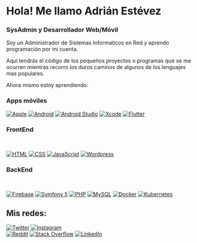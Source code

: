 #  Hola! Me llamo Adrián Estévez 
### SysAdmin y Desarrollador Web/Móvil


Soy un Administrador de Sistemas Informaticos en Red y aprendo programación por mi cuenta.

Aquí tendrás el código de los pequeños proyectos o programas que se me ocurren mientras recorro los duros caminos de algunos de los lenguajes mas populares.

Ahora mismo estoy aprendiendo:

### Apps móviles

[![Apple](https://img.shields.io/badge/iOS-999999?style=for-the-badge&logo=apple&logoColor=white&labelColor=101010)]()
[![Android](https://img.shields.io/badge/Android-3DDC84?style=for-the-badge&logo=android&logoColor=white&labelColor=101010)]()
[![Android Studio](https://img.shields.io/badge/Android_Studio-3DDC84?style=for-the-badge&logo=androidstudio&logoColor=white&labelColor=101010)]()
[![Xcode](https://img.shields.io/badge/Xcode-1575F9?style=for-the-badge&logo=xcode&logoColor=white&labelColor=101010)]()
[![Flutter](https://img.shields.io/badge/Flutter-02569B?style=for-the-badge&logo=flutter&logoColor=white&labelColor=101010)]()

### FrontEnd
<br/>

[![HTML](https://img.shields.io/badge/HTML_5-E34F26?style=for-the-badge&logo=html5&logoColor=white&labelColor=101010)]()
[![CSS](https://img.shields.io/badge/CSS_3-1572B6?style=for-the-badge&logo=CSS3&logoColor=white&labelColor=101010)]()
[![JavaScript](https://img.shields.io/badge/JavaScript-F7DF1E?style=for-the-badge&logo=javascript&logoColor=white&labelColor=101010)]()
[![Wordpress](https://img.shields.io/badge/WordPress-21759b?style=for-the-badge&logo=wordpress&logoColor=white&labelColor=101010)]()

### BackEnd
<br/>

[![Firebase](https://img.shields.io/badge/Firebase-FFCA28?style=for-the-badge&logo=firebase&logoColor=white&labelColor=101010)]()
[![Symfony 5](https://img.shields.io/badge/Symfony_5-202020?style=for-the-badge&logo=symfony&logoColor=white&labelColor=101010)]()
[![PHP](https://img.shields.io/badge/PHP-777BB4?style=for-the-badge&logo=php&logoColor=white&labelColor=101010)]()
[![MySQL](https://img.shields.io/badge/MySQL-4479A1?style=for-the-badge&logo=mysql&logoColor=white&labelColor=101010)]()
[![Docker](https://img.shields.io/badge/Docker-2496ED?style=for-the-badge&logo=docker&logoColor=white&labelColor=101010)]()
[![Kubernetes](https://img.shields.io/badge/Kubernetes-326CE5?style=for-the-badge&logo=kubernetes&logoColor=white&labelColor=101010)]()


## Mis redes:

[![Twitter](https://img.shields.io/badge/Twitter-@AdrnEstvz-1DA1F2?style=flat&logo=twitter&logoColor=white&labelColor=101010)](https://twitter.com/AdrnEstvz)
[![Instagram](https://img.shields.io/badge/Instagram-@adrnestvz-E4405F?style=flat&logo=instagram&logoColor=white&labelColor=101010)](https://instagram.com/adrnestvz)
<br/>
[![Reddit](https://img.shields.io/badge/Reddit-Haru_123-FF4500?style=?style=flat&logo=reddit&logoColor=white&labelColor=101010)](https://www.reddit.com/user/Haru_123)
[![Stack Overflow](https://img.shields.io/badge/Stack_Overflow-Adrian_Estevez-FE7A16?style=?style=flat&logo=stackoverflow&logoColor=white&labelColor=101010)](https://es.stackoverflow.com/users/188411/haru)
[![LinkedIn](https://img.shields.io/badge/LinkedIn-Adrian_Estevez_Rodriguez-0077B5?style=?style=flat&logo=linkedin&logoColor=white&labelColor=101010)](https://www.linkedin.com/in/adrian-estevez-rodriguez-101364183)
